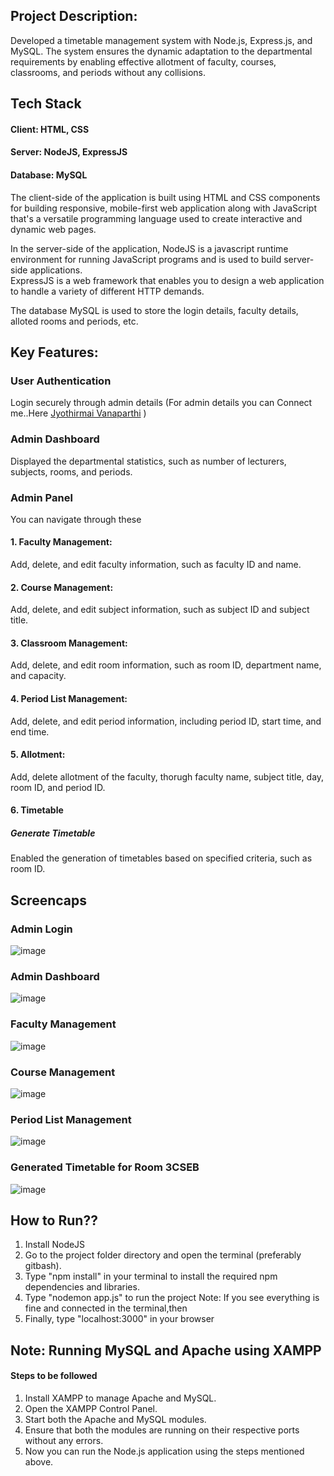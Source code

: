 ## Project Description:
Developed a timetable management system with Node.js, Express.js, and MySQL. The system ensures the dynamic adaptation to the departmental requirements by enabling effective allotment of faculty, courses, classrooms, and periods without any collisions.

## Tech Stack
#### Client: HTML, CSS

#### Server: NodeJS, ExpressJS

#### Database: MySQL

The client-side of the application is built using HTML and CSS components for building responsive, mobile-first web application along with JavaScript that's a versatile programming language used to create interactive and dynamic web pages.

In the server-side of the application, NodeJS is a javascript runtime environment for running JavaScript programs and is used to build server-side applications.  
ExpressJS is a web framework that enables you to design a web application to handle a variety of different HTTP demands.

The database MySQL is used to store the login details, faculty details, alloted rooms and periods, etc.

## Key Features:
### User Authentication
Login securely through admin details (For admin details you can Connect me..Here [Jyothirmai Vanaparthi](https://github.com/Jyothirmai-123) )

### Admin Dashboard
Displayed the departmental statistics, such as number of lecturers, subjects, rooms, and periods.
### Admin Panel
You can navigate through these
#### 1. Faculty Management:
Add, delete, and edit faculty information, such as faculty ID and name.
#### 2. Course Management:
Add, delete, and edit subject information, such as subject ID and subject title.
#### 3. Classroom Management:
Add, delete, and edit room information, such as room ID, department name, and capacity.
#### 4. Period List Management:
Add, delete, and edit period information, including period ID, start time, and end time.
#### 5. Allotment:
Add, delete allotment of the faculty, thorugh faculty name, subject title, day, room ID, and period ID.
#### 6. Timetable
##### Generate Timetable
Enabled the generation of timetables based on specified criteria, such as room ID.

## Screencaps

### Admin Login
![image](https://github.com/Jyothirmai-123/Automated-University-Timetable-Management-System/assets/113755812/816590ff-445e-4c6f-825e-35ae19a1de78)

### Admin Dashboard
![image](https://github.com/Jyothirmai-123/Automated-University-Timetable-Management-System/assets/113755812/027a7a4c-9340-4091-9a59-2621264657e8)

### Faculty Management
![image](https://github.com/Jyothirmai-123/Automated-University-Timetable-Management-System/assets/113755812/7ad63377-b80e-4764-b452-cb5f89b08612)

### Course Management
![image](https://github.com/Jyothirmai-123/Automated-University-Timetable-Management-System/assets/113755812/a4bba28d-1995-4b38-9e04-58128cd19610)

### Period List Management
![image](https://github.com/Jyothirmai-123/Automated-University-Timetable-Management-System/assets/113755812/6d5bcbba-5d3f-4fe6-9a4f-ec34788898c3)

### Generated Timetable for Room 3CSEB
![image](https://github.com/Jyothirmai-123/Automated-University-Timetable-Management-System/assets/113755812/4e66bca1-1690-4869-8698-709725cad841)

## How to Run??
1. Install NodeJS
2. Go to the project folder directory and open the terminal (preferably gitbash).
3. Type "npm install" in your terminal to install the required npm dependencies and libraries.
4. Type "nodemon app.js" to run the project
Note: If you see everything is fine and connected in the terminal,then
5. Finally, type "localhost:3000" in your browser

## Note: Running MySQL and Apache using XAMPP
#### Steps to be followed
1. Install XAMPP to manage Apache and MySQL.    
2. Open the XAMPP Control Panel.     
3. Start both the Apache and MySQL modules.    
4. Ensure that both the modules are running on their respective ports without any errors.            
5. Now you can run the Node.js application using the steps mentioned above.
